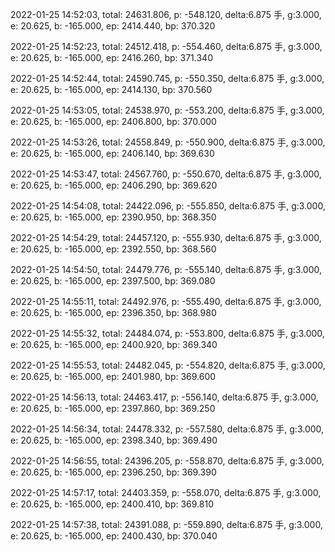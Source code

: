 2022-01-25 14:52:03, total: 24631.806, p: -548.120, delta:6.875 手, g:3.000, e: 20.625, b: -165.000, ep: 2414.440, bp: 370.320

2022-01-25 14:52:23, total: 24512.418, p: -554.460, delta:6.875 手, g:3.000, e: 20.625, b: -165.000, ep: 2416.260, bp: 371.340

2022-01-25 14:52:44, total: 24590.745, p: -550.350, delta:6.875 手, g:3.000, e: 20.625, b: -165.000, ep: 2414.130, bp: 370.560

2022-01-25 14:53:05, total: 24538.970, p: -553.200, delta:6.875 手, g:3.000, e: 20.625, b: -165.000, ep: 2406.800, bp: 370.000

2022-01-25 14:53:26, total: 24558.849, p: -550.900, delta:6.875 手, g:3.000, e: 20.625, b: -165.000, ep: 2406.140, bp: 369.630

2022-01-25 14:53:47, total: 24567.760, p: -550.670, delta:6.875 手, g:3.000, e: 20.625, b: -165.000, ep: 2406.290, bp: 369.620

2022-01-25 14:54:08, total: 24422.096, p: -555.850, delta:6.875 手, g:3.000, e: 20.625, b: -165.000, ep: 2390.950, bp: 368.350

2022-01-25 14:54:29, total: 24457.120, p: -555.930, delta:6.875 手, g:3.000, e: 20.625, b: -165.000, ep: 2392.550, bp: 368.560

2022-01-25 14:54:50, total: 24479.776, p: -555.140, delta:6.875 手, g:3.000, e: 20.625, b: -165.000, ep: 2397.500, bp: 369.080

2022-01-25 14:55:11, total: 24492.976, p: -555.490, delta:6.875 手, g:3.000, e: 20.625, b: -165.000, ep: 2396.350, bp: 368.980

2022-01-25 14:55:32, total: 24484.074, p: -553.800, delta:6.875 手, g:3.000, e: 20.625, b: -165.000, ep: 2400.920, bp: 369.340

2022-01-25 14:55:53, total: 24482.045, p: -554.820, delta:6.875 手, g:3.000, e: 20.625, b: -165.000, ep: 2401.980, bp: 369.600

2022-01-25 14:56:13, total: 24463.417, p: -556.140, delta:6.875 手, g:3.000, e: 20.625, b: -165.000, ep: 2397.860, bp: 369.250

2022-01-25 14:56:34, total: 24478.332, p: -557.580, delta:6.875 手, g:3.000, e: 20.625, b: -165.000, ep: 2398.340, bp: 369.490

2022-01-25 14:56:55, total: 24396.205, p: -558.870, delta:6.875 手, g:3.000, e: 20.625, b: -165.000, ep: 2396.250, bp: 369.390

2022-01-25 14:57:17, total: 24403.359, p: -558.070, delta:6.875 手, g:3.000, e: 20.625, b: -165.000, ep: 2400.410, bp: 369.810

2022-01-25 14:57:38, total: 24391.088, p: -559.890, delta:6.875 手, g:3.000, e: 20.625, b: -165.000, ep: 2400.430, bp: 370.040